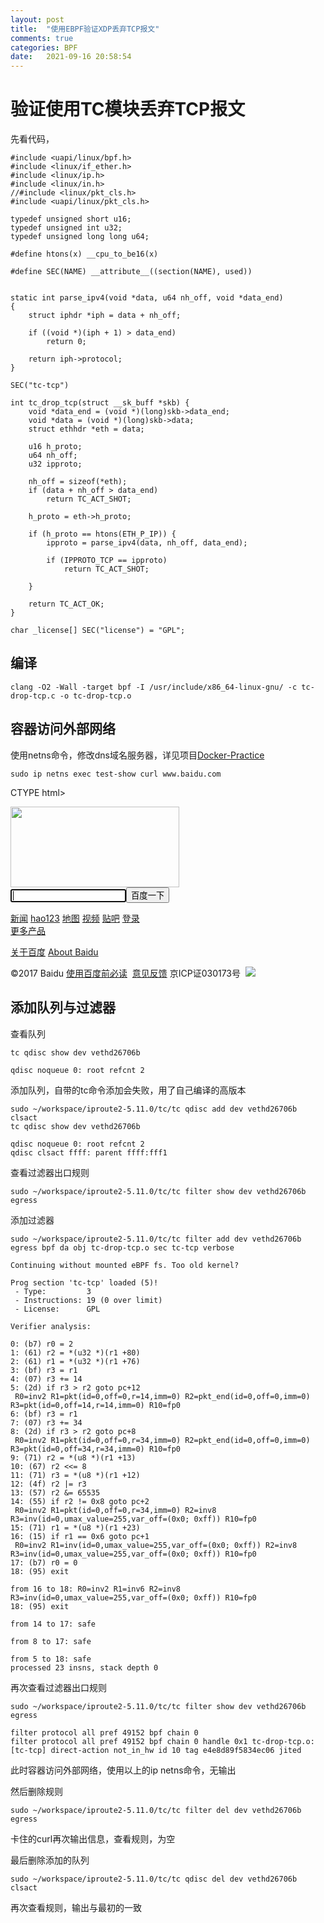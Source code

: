 ```yaml
---
layout: post
title:  "使用EBPF验证XDP丢弃TCP报文"
comments: true
categories: BPF
date:   2021-09-16 20:58:54
---
```


# 验证使用TC模块丢弃TCP报文
先看代码，
```
#include <uapi/linux/bpf.h>
#include <linux/if_ether.h>
#include <linux/ip.h>
#include <linux/in.h>
//#include <linux/pkt_cls.h>
#include <uapi/linux/pkt_cls.h>

typedef unsigned short u16;
typedef unsigned int u32;
typedef unsigned long long u64;

#define htons(x) __cpu_to_be16(x)

#define SEC(NAME) __attribute__((section(NAME), used))


static int parse_ipv4(void *data, u64 nh_off, void *data_end)
{
    struct iphdr *iph = data + nh_off;

    if ((void *)(iph + 1) > data_end)
        return 0;

    return iph->protocol;
}

SEC("tc-tcp")

int tc_drop_tcp(struct __sk_buff *skb) {
    void *data_end = (void *)(long)skb->data_end;
    void *data = (void *)(long)skb->data;
    struct ethhdr *eth = data;

    u16 h_proto;
    u64 nh_off;
    u32 ipproto;

    nh_off = sizeof(*eth);
    if (data + nh_off > data_end)
        return TC_ACT_SHOT;

    h_proto = eth->h_proto;

    if (h_proto == htons(ETH_P_IP)) {
        ipproto = parse_ipv4(data, nh_off, data_end);
        
        if (IPPROTO_TCP == ipproto) 
            return TC_ACT_SHOT;

    }

    return TC_ACT_OK;
}

char _license[] SEC("license") = "GPL";
```
## 编译
```
clang -O2 -Wall -target bpf -I /usr/include/x86_64-linux-gnu/ -c tc-drop-tcp.c -o tc-drop-tcp.o
```

## 容器访问外部网络
使用netns命令，修改dns域名服务器，详见项目[Docker-Practice](https://github.com/lbbxsxlz/Docker-Practice/tree/master/DemoShow/netns.md)
```
sudo ip netns exec test-show curl www.baidu.com 
```

CTYPE html>
<!--STATUS OK--><html> <head><meta http-equiv=content-type content=text/html;charset=utf-8><meta http-equiv=X-UA-Compatible content=IE=Edge><meta content=always name=referrer><link rel=stylesheet type=text/css href=http://s1.bdstatic.com/r/www/cache/bdorz/baidu.min.css><title>百度一下，你就知道</title></head> <body link=#0000cc> <div id=wrapper> <div id=head> <div class=head_wrapper> <div class=s_form> <div class=s_form_wrapper> <div id=lg> <img hidefocus=true src=//www.baidu.com/img/bd_logo1.png width=270 height=129> </div> <form id=form name=f action=//www.baidu.com/s class=fm> <input type=hidden name=bdorz_come value=1> <input type=hidden name=ie value=utf-8> <input type=hidden name=f value=8> <input type=hidden name=rsv_bp value=1> <input type=hidden name=rsv_idx value=1> <input type=hidden name=tn value=baidu><span class="bg s_ipt_wr"><input id=kw name=wd class=s_ipt value maxlength=255 autocomplete=off autofocus></span><span class="bg s_btn_wr"><input type=submit id=su value=百度一下 class="bg s_btn"></span> </form> </div> </div> <div id=u1> <a href=http://news.baidu.com name=tj_trnews class=mnav>新闻</a> <a href=http://www.hao123.com name=tj_trhao123 class=mnav>hao123</a> <a href=http://map.baidu.com name=tj_trmap class=mnav>地图</a> <a href=http://v.baidu.com name=tj_trvideo class=mnav>视频</a> <a href=http://tieba.baidu.com name=tj_trtieba class=mnav>贴吧</a> <noscript> <a href=http://www.baidu.com/bdorz/login.gif?login&amp;tpl=mn&amp;u=http%3A%2F%2Fwww.baidu.com%2f%3fbdorz_come%3d1 name=tj_login class=lb>登录</a> </noscript> <script>document.write('<a href="http://www.baidu.com/bdorz/login.gif?login&tpl=mn&u='+ encodeURIComponent(window.location.href+ (window.location.search === "" ? "?" : "&")+ "bdorz_come=1")+ '" name="tj_login" class="lb">登录</a>');</script> <a href=//www.baidu.com/more/ name=tj_briicon class=bri style="display: block;">更多产品</a> </div> </div> </div> <div id=ftCon> <div id=ftConw> <p id=lh> <a href=http://home.baidu.com>关于百度</a> <a href=http://ir.baidu.com>About Baidu</a> </p> <p id=cp>&copy;2017&nbsp;Baidu&nbsp;<a href=http://www.baidu.com/duty/>使用百度前必读</a>&nbsp; <a href=http://jianyi.baidu.com/ class=cp-feedback>意见反馈</a>&nbsp;京ICP证030173号&nbsp; <img src=//www.baidu.com/img/gs.gif> </p> </div> </div> </div> </body> </html>


## 添加队列与过滤器
查看队列
```
tc qdisc show dev vethd26706b
```

	qdisc noqueue 0: root refcnt 2 

添加队列，自带的tc命令添加会失败，用了自己编译的高版本
```
sudo ~/workspace/iproute2-5.11.0/tc/tc qdisc add dev vethd26706b clsact
tc qdisc show dev vethd26706b
```

	qdisc noqueue 0: root refcnt 2 
	qdisc clsact ffff: parent ffff:fff1 

查看过滤器出口规则
```
sudo ~/workspace/iproute2-5.11.0/tc/tc filter show dev vethd26706b egress
```

添加过滤器
```
sudo ~/workspace/iproute2-5.11.0/tc/tc filter add dev vethd26706b egress bpf da obj tc-drop-tcp.o sec tc-tcp verbose
```

	Continuing without mounted eBPF fs. Too old kernel?

	Prog section 'tc-tcp' loaded (5)!
	 - Type:         3
	 - Instructions: 19 (0 over limit)
	 - License:      GPL

	Verifier analysis:

	0: (b7) r0 = 2
	1: (61) r2 = *(u32 *)(r1 +80)
	2: (61) r1 = *(u32 *)(r1 +76)
	3: (bf) r3 = r1
	4: (07) r3 += 14
	5: (2d) if r3 > r2 goto pc+12
	 R0=inv2 R1=pkt(id=0,off=0,r=14,imm=0) R2=pkt_end(id=0,off=0,imm=0) R3=pkt(id=0,off=14,r=14,imm=0) R10=fp0
	6: (bf) r3 = r1
	7: (07) r3 += 34
	8: (2d) if r3 > r2 goto pc+8
	 R0=inv2 R1=pkt(id=0,off=0,r=34,imm=0) R2=pkt_end(id=0,off=0,imm=0) R3=pkt(id=0,off=34,r=34,imm=0) R10=fp0
	9: (71) r2 = *(u8 *)(r1 +13)
	10: (67) r2 <<= 8
	11: (71) r3 = *(u8 *)(r1 +12)
	12: (4f) r2 |= r3
	13: (57) r2 &= 65535
	14: (55) if r2 != 0x8 goto pc+2
	 R0=inv2 R1=pkt(id=0,off=0,r=34,imm=0) R2=inv8 R3=inv(id=0,umax_value=255,var_off=(0x0; 0xff)) R10=fp0
	15: (71) r1 = *(u8 *)(r1 +23)
	16: (15) if r1 == 0x6 goto pc+1
	 R0=inv2 R1=inv(id=0,umax_value=255,var_off=(0x0; 0xff)) R2=inv8 R3=inv(id=0,umax_value=255,var_off=(0x0; 0xff)) R10=fp0
	17: (b7) r0 = 0
	18: (95) exit

	from 16 to 18: R0=inv2 R1=inv6 R2=inv8 R3=inv(id=0,umax_value=255,var_off=(0x0; 0xff)) R10=fp0
	18: (95) exit

	from 14 to 17: safe

	from 8 to 17: safe

	from 5 to 18: safe
	processed 23 insns, stack depth 0

再次查看过滤器出口规则
```
sudo ~/workspace/iproute2-5.11.0/tc/tc filter show dev vethd26706b egress
```

	filter protocol all pref 49152 bpf chain 0 
	filter protocol all pref 49152 bpf chain 0 handle 0x1 tc-drop-tcp.o:[tc-tcp] direct-action not_in_hw id 10 tag e4e8d89f5834ec06 jited 

此时容器访问外部网络，使用以上的ip netns命令，无输出

然后删除规则
```
sudo ~/workspace/iproute2-5.11.0/tc/tc filter del dev vethd26706b egress
```
卡住的curl再次输出信息，查看规则，为空

最后删除添加的队列
```
sudo ~/workspace/iproute2-5.11.0/tc/tc qdisc del dev vethd26706b clsact
```

再次查看规则，输出与最初的一致

